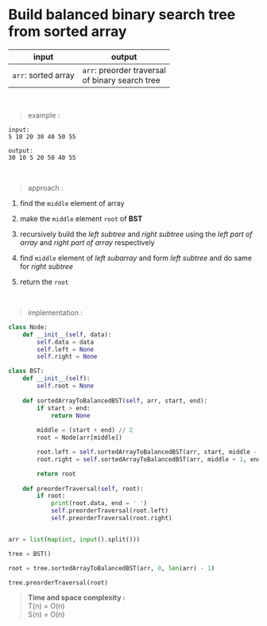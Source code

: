 # Build balanced binary search tree from sorted array

| input | output |
| --- | --- |
| `arr`: sorted array | `arr`: preorder traversal <br> of binary search tree |

<br>

> example :

```
input:
5 10 20 30 40 50 55

output:
30 10 5 20 50 40 55
```

<br>

> approach :

1. find the `middle` element of array

2. make the `middle` element `root` of **BST**

3. recursively build the *left subtree* and *right subtree* using the *left part of array* and *right part of array* respectively

4. find `middle` element of *left subarray* and form *left subtree* and do same for *right subtree*

5. return the `root`

<br>

> implementation :

```python
class Node:
    def __init__(self, data):
        self.data = data 
        self.left = None 
        self.right = None 

class BST:
    def __init__(self):
        self.root = None 
    
    def sortedArrayToBalancedBST(self, arr, start, end):
        if start > end:
            return None 
        
        middle = (start + end) // 2
        root = Node(arr[middle])

        root.left = self.sortedArrayToBalancedBST(arr, start, middle - 1)
        root.right = self.sortedArrayToBalancedBST(arr, middle + 1, end)

        return root
    
    def preorderTraversal(self, root):
        if root:
            print(root.data, end = ' ')
            self.preorderTraversal(root.left)
            self.preorderTraversal(root.right)


arr = list(map(int, input().split())) 

tree = BST()

root = tree.sortedArrayToBalancedBST(arr, 0, len(arr) - 1)

tree.preorderTraversal(root)
```

> **Time and space complexity :**
<br>T(n) = O(n)
<br>S(n) = O(n)